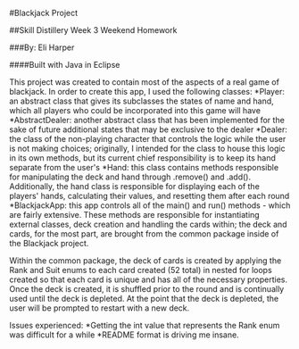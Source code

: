 #Blackjack Project

##Skill Distillery Week 3 Weekend Homework

###By: Eli Harper

####Built with Java in Eclipse

This project was created to contain most of the aspects of a real game of blackjack. In order to create this app, I used the following classes:
*Player: an abstract class that gives its subclasses the states of name and hand, which all players who could be incorporated into this game will have
*AbstractDealer: another abstract class that has been implemented for the sake of future additional states that may be exclusive to the dealer
*Dealer: the class of the non-playing character that controls the logic while the user is not making choices; originally, I intended for the class to house this logic in its own methods, but its current chief responsibility is to keep its hand separate from the user's
*Hand: this class contains methods responsible for manipulating the deck and hand through .remove() and .add(). Additionally, the hand class is responsible for displaying each of the players' hands, calculating their values, and resetting them after each round
*BlackjackApp: this app controls all of the main() and run() methods - which are fairly extensive. These methods are responsible for instantiating external classes, deck creation and handling the cards within; the deck and cards, for the most part, are brought from the common package inside of the Blackjack project.

Within the common package, the deck of cards is created by applying the Rank and Suit enums to each card created (52 total) in nested for loops created so that each card is unique and has all of the necessary properties. Once the deck is created, it is shuffled prior to the round and is continually used until the deck is depleted. At the point that the deck is depleted, the user will be prompted to restart with a new deck.

Issues experienced:
*Getting the int value that represents the Rank enum was difficult for a while
*README format is driving me insane.
